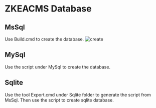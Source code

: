 # ZKEACMS Database
## MsSql
Use Build.cmd to create the database.
![create](https://user-images.githubusercontent.com/6006218/30580006-a9c9507c-9d4d-11e7-9fcc-8a3eb40e2ffd.gif)

## MySql
Use the script under MySql to create the database.

## Sqlite
Use the tool Export.cmd under Sqlite folder to generate the script from MsSql. Then use the script to create sqlite database.
